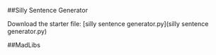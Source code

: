 ##Silly Sentence Generator

Download the starter file: [silly sentence generator.py](silly sentence generator.py)


##MadLibs
